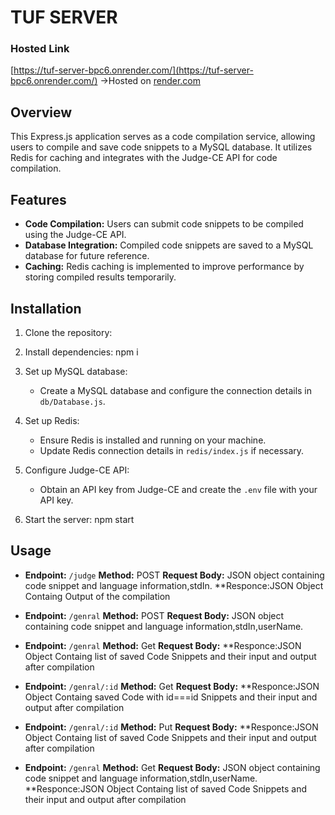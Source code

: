 # TUF SERVER

### Hosted Link


[https://tuf-server-bpc6.onrender.com/](https://tuf-server-bpc6.onrender.com/)
->Hosted on [render.com](https://render.com/)


## Overview

This Express.js application serves as a code compilation service, allowing users to compile and save code snippets to a MySQL database. It utilizes Redis for caching and integrates with the Judge-CE API for code compilation.

## Features

- **Code Compilation:** Users can submit code snippets to be compiled using the Judge-CE API.
- **Database Integration:** Compiled code snippets are saved to a MySQL database for future reference.
- **Caching:** Redis caching is implemented to improve performance by storing compiled results temporarily.


## Installation

1. Clone the repository:


2. Install dependencies:
npm i


3. Set up MySQL database:
   - Create a MySQL database and configure the connection details in `db/Database.js`.

4. Set up Redis:
   - Ensure Redis is installed and running on your machine.
   - Update Redis connection details in `redis/index.js` if necessary.

5. Configure Judge-CE API:
   - Obtain an API key from Judge-CE and create the `.env` file with your API key.

6. Start the server:
npm start



## Usage

- **Endpoint:** `/judge`
 **Method:** POST
 **Request Body:** JSON object containing code snippet and language information,stdIn.
 **Responce:JSON Object Containg Output of the compilation

-  **Endpoint:** `/genral`
 **Method:** POST
 **Request Body:** JSON object containing code snippet and language information,stdIn,userName.



- **Endpoint:** `/genral`
 **Method:** Get
 **Request Body:**
  **Responce:JSON Object Containg list of saved Code Snippets and their input and output after compilation

- **Endpoint:** `/genral/:id`
 **Method:** Get
 **Request Body:**
 **Responce:JSON Object Containg saved Code with id===id Snippets and their input and output after compilation



- **Endpoint:** `/genral/:id`
 **Method:** Put
 **Request Body:**
  **Responce:JSON Object Containg list of saved Code Snippets and their input and output after compilation


- **Endpoint:** `/genral`
 **Method:** Get
 **Request Body:** JSON object containing code snippet and language information,stdIn,userName.
  **Responce:JSON Object Containg list of saved Code Snippets and their input and output after compilation


